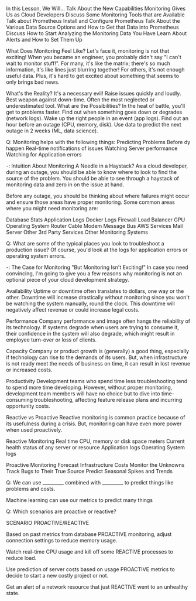 In this Lesson, We Will...
Talk About the New Capabilities Monitoring Gives Us as Cloud Developers
Discuss Some Monitoring Tools that are Available
Talk about Prometheus
Install and Configure Prometheus
Talk About the Various Data Source Options and How to Get that Data into Prometheus
Discuss How to Start Analyzing the Monitoring Data You Have
Learn About Alerts and How to Set Them Up

What Does Monitoring Feel Like?
Let's face it, monitoring is not that exciting! When you became an engineer, you probably didn't say "I can't wait to monitor stuff!". For many, it's like the matrix; there's so much information, it's like lines just blurring together! For others, it's not enough useful data. Plus, it's hard to get excited about something that seems to only brings bad news.

What's the Reality?
It's a necessary evil!
Raise issues quickly and loudly.
Best weapon against down-time.
Often the most neglected or underestimated tool.
What are the Possibilities?
In the heat of battle, you'll get to problems faster.
Find out when something goes down or degrades (network logs).
Wake up the right people in an event (app logs).
Find out an hour before an outage (CPU, memory, disk).
Use data to predict the next outage in 2 weeks (ML, data science).

Q: Monitoring helps with the following things:
Predicting Problems Before dy happen
Real-time notifications of issues
Watching Server performance
Watching for Application errors

-: Intuition About Monitoring
A Needle in a Haystack?
As a cloud developer, during an outage, you should be able to know 
where to look to find the source of the problem. You should be able 
to see through a haystack of monitoring data and zero in on the issue 
at hand.

Before any outage, you should be thinking about where failures might 
occur and ensure those areas have proper monitoring. Some common 
areas where you might need monitoring are:

Database Stats
Application Logs
Docker Logs
Firewall
Load Balancer
GPU
Operating System
Router
Cable Modem
Message Bus
AWS Services
Mail Server
Other 3rd Party Services
Other Monitoring Systems

Q: What are some of the typical places you look to troubleshoot a production issue?
Of course, you'd look at the logs for application errors or operating system errors.

-: The Case for Monitoring
"But Monitoring Isn't Exciting!"
In case you need convincing, I'm going to give you a few reasons why monitoring is not an optional piece of your cloud development strategy.

Availability
Uptime or downtime often translates to dollars, one way or the other. Downtime will increase drastically without monitoring since you won't be watching the system manually, round the clock. This downtime will negatively affect revenue or could increase legal costs.

Performance
Company performance and image often hangs the reliability of its technology. If systems degrade when users are trying to consume it, their confidence in the system will also degrade, which might result in employee turn-over or loss of clients.

Capacity
Company or product growth is (generally) a good thing, especially if technology can rise to the demands of its users. But, when infrastructure is not ready meet the needs of business on time, it can result in lost revenue or increased costs.

Productivity
Development teams who spend time less troubleshooting tend to spend more time developing. However, without proper monitoring, development team members will have no choice but to dive into time-consuming troubleshooting, affecting feature release plans and incurring opportunity costs.

Reactive vs Proactive
Reactive monitoring is common practice because of its usefulness during a crisis. But, monitoring can have even more power when used proactively.

Reactive Monitoring
Real time CPU, memory or disk space meters
Current health status of any server or resource
Application logs
Operating System logs

Proactive Monitoring
Forecast Infrastructure Costs
Monitor the Unknowns
Track Bugs to Their True Source
Predict Seasonal Spikes and Trends

Q: We can use _________ combined with _________ to predict things 
like problems and costs.

Machine learning can use our metrics to predict many things

Q: Which scenarios are proactive or reactive?

SCENARIO                                                    PROACTIVE/REACTIVE

Based on past metrics from database             PROACTIVE
monitoring, adjust connection settings 
to reduce memory usage.


Watch real-time CPU usage and kill off some     REACTIVE
processes to reduce load.


Use prediction of server costs based on usage    PROACTIVE
metrics to decide to start a new costly project 
or not.


Get an alert of a network resource that just        REACTIVE
went to an unhealthy state.










